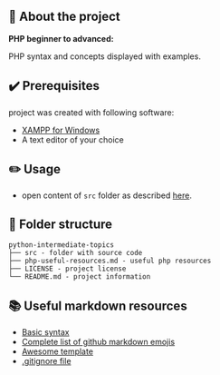 ## :newspaper: About the project ##

**PHP beginner to advanced:**

PHP syntax and concepts displayed with examples.

## :heavy_check_mark: Prerequisites ##

project was created with following software:

* [XAMPP for Windows](https://www.apachefriends.org/download.html)
* A text editor of your choice

## :pencil2: Usage

* open content of <code>src</code> folder as described [here](https://www.techwalla.com/articles/how-to-run-a-php-file-in-xampp).

## :file_folder: Folder structure ##

    python-intermediate-topics
    ├── src - folder with source code
    ├── php-useful-resources.md - useful php resources
    ├── LICENSE - project license
    └── README.md - project information

## :books: Useful markdown resources ##

* [Basic syntax](https://www.markdownguide.org/basic-syntax/)
* [Complete list of github markdown emojis](https://dev.to/nikolab/complete-list-of-github-markdown-emoji-markup-5aia)
* [Awesome template](https://github.com/ma-shamshiri/Human-Activity-Recognition/blob/main/README.md)
* [.gitignore file](https://git-scm.com/docs/gitignore)
